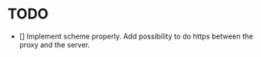 # TODO

- [] Implement scheme properly. Add possibility to do https between the proxy and the server.